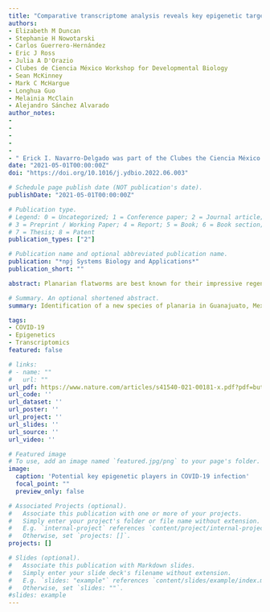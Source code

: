 ```yaml
---
title: "Comparative transcriptome analysis reveals key epigenetic targets in SARS-CoV-2 infection"
authors:
- Elizabeth M Duncan
- Stephanie H Nowotarski
- Carlos Guerrero-Hernández
- Eric J Ross
- Julia A D'Orazio 
- Clubes de Ciencia México Workshop for Developmental Biology
- Sean McKinney
- Mark C McHargue
- Longhua Guo
- Melainia McClain 
- Alejandro Sánchez Alvarado
author_notes:
- 
- 
- 
-
-
- " Erick I. Navarro-Delgado was part of the Clubes the Ciencia México Workshop for Developmental Biology"
date: "2021-05-01T00:00:00Z"
doi: "https://doi.org/10.1016/j.ydbio.2022.06.003"

# Schedule page publish date (NOT publication's date).
publishDate: "2021-05-01T00:00:00Z"

# Publication type.
# Legend: 0 = Uncategorized; 1 = Conference paper; 2 = Journal article;
# 3 = Preprint / Working Paper; 4 = Report; 5 = Book; 6 = Book section;
# 7 = Thesis; 8 = Patent
publication_types: ["2"]

# Publication name and optional abbreviated publication name.
publication: "*npj Systems Biology and Applications*"
publication_short: ""

abstract: Planarian flatworms are best known for their impressive regenerative capacity, yet this trait varies across species. In addition, planarians have other features that share morphology and function with the tissues of many other animals, including an outer mucociliary epithelium that drives planarian locomotion and is very similar to the epithelial linings of the human lung and oviduct. Planarians occupy a broad range of ecological habitats and are known to be sensitive to changes in their environment. Yet, despite their potential to provide valuable insight to many different fields, very few planarian species have been developed as laboratory models for mechanism-based research. Here we describe a previously undocumented planarian isolate, Girardia sp. (Guanajuato). After collecting this isolate from a freshwater habitat in central Mexico, we characterized it at the morphological, cellular, and molecular level. We show that Girardia sp. (Guanajuato) not only shares features with animals in the Girardia genus but also possesses traits that appear unique to this isolate. By thoroughly characterizing this new planarian isolate, our work facilitates future comparisons to other flatworms and further molecular dissection of the unique and physiologically-relevant traits observed in this Girardia sp. (Guanajuato) isolate.

# Summary. An optional shortened abstract.
summary: Identification of a new species of planaria in Guanajuato, Mexico. 

tags:
- COVID-19
- Epigenetics
- Transcriptomics
featured: false

# links:
# - name: ""
#   url: ""
url_pdf: https://www.nature.com/articles/s41540-021-00181-x.pdf?pdf=button%20sticky
url_code: ''
url_dataset: ''
url_poster: ''
url_project: ''
url_slides: ''
url_source: ''
url_video: ''

# Featured image
# To use, add an image named `featured.jpg/png` to your page's folder. 
image:
  caption: 'Potential key epigenetic players in COVID-19 infection'
  focal_point: ""
  preview_only: false

# Associated Projects (optional).
#   Associate this publication with one or more of your projects.
#   Simply enter your project's folder or file name without extension.
#   E.g. `internal-project` references `content/project/internal-project/index.md`.
#   Otherwise, set `projects: []`.
projects: []

# Slides (optional).
#   Associate this publication with Markdown slides.
#   Simply enter your slide deck's filename without extension.
#   E.g. `slides: "example"` references `content/slides/example/index.md`.
#   Otherwise, set `slides: ""`.
#slides: example
---
```


<!-- 

{{% callout note %}}
# Click the *Cite* button above to demo the feature to enable visitors to import publication metadata into their reference management software.
# {{% /callout %}} 

{{% callout note %}}
Create your slides in Markdown - click the *Slides* button to check out the example.
{{% /callout %}}

Supplementary notes can be added here, including [code, math, and images](https://wowchemy.com/docs/writing-markdown-latex/).

-->